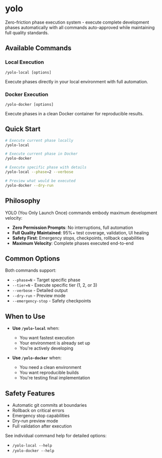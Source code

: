 # yolo

Zero-friction phase execution system - execute complete development phases automatically with all commands auto-approved while maintaining full quality standards.

## Available Commands

### Local Execution
```
/yolo-local [options]
```
Execute phases directly in your local environment with full automation.

### Docker Execution
```
/yolo-docker [options]
```
Execute phases in a clean Docker container for reproducible results.

## Quick Start

```bash
# Execute current phase locally
/yolo-local

# Execute current phase in Docker
/yolo-docker

# Execute specific phase with details
/yolo-local --phase=2 --verbose

# Preview what would be executed
/yolo-docker --dry-run
```

## Philosophy

YOLO (You Only Launch Once) commands embody maximum development velocity:
- **Zero Permission Prompts**: No interruptions, full automation
- **Full Quality Maintained**: 95%+ test coverage, validation, UI healing
- **Safety First**: Emergency stops, checkpoints, rollback capabilities
- **Maximum Velocity**: Complete phases executed end-to-end

## Common Options

Both commands support:
- `--phase=N` - Target specific phase
- `--tier=N` - Execute specific tier (1, 2, or 3)
- `--verbose` - Detailed output
- `--dry-run` - Preview mode
- `--emergency-stop` - Safety checkpoints

## When to Use

- **Use `/yolo-local`** when:
  - You want fastest execution
  - Your environment is already set up
  - You're actively developing

- **Use `/yolo-docker`** when:
  - You need a clean environment
  - You want reproducible builds
  - You're testing final implementation

## Safety Features

- Automatic git commits at boundaries
- Rollback on critical errors
- Emergency stop capabilities
- Dry-run preview mode
- Full validation after execution

See individual command help for detailed options:
- `/yolo-local --help`
- `/yolo-docker --help`
